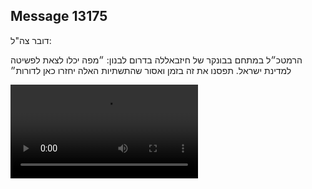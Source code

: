 ## Message 13175

דובר צה"ל:

הרמטכ״ל במתחם בבונקר של חיזבאללה בדרום לבנון: ״מפה יכלו לצאת לפשיטה למדינת ישראל. תפסנו את זה בזמן ואסור שהתשתיות האלה יחזרו כאן לדורות״

![Video](https://data.iron-swords.co.il/2024/October/28/https://data.iron-swords.co.il/2024/October/28/13175/13175_media.mp4)
